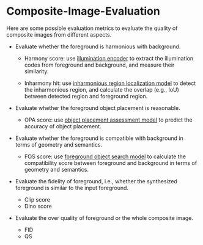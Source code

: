 # Composite-Image-Evaluation

Here are some possible evaluation metrics to evaluate the quality of composite images from different aspects. 

+ Evaluate whether the foreground is harmonious with background.

  + Harmony score: use [illumination encoder](https://github.com/bcmi/BargainNet-Image-Harmonization) to extract the illumination codes from foreground and background, and measure their similarity.
 
  + Inharmony hit: use [inharmonious region localization model](https://github.com/bcmi/MadisNet-Inharmonious-Region-Localization) to detect the inharmonious region, and calculate the overlap (e.g., IoU) between detected region and foreground region. 

+ Evaluate whether the foreground object placement is reasonable.

  + OPA score: use [object placement assessment model](https://github.com/bcmi/Object-Placement-Assessment-Dataset-OPA) to predict the accuracy of object placement. 

+ Evaluate whether the foreground is compatible with background in terms of geometry and semantics.

  + FOS score: use [foreground object search model](https://github.com/bcmi/Foreground-Object-Search-Dataset-FOSD) to calculate the compatibility score between foreground and background in terms of geometry and semantics. 

+ Evaluate the fidelity of foreground, i.e., whether the synthesized foreground is similar to the input foreground.

  + Clip score
  + Dino score

+ Evaluate the over quality of foreground or the whole composite image.

  + FID
  + QS
